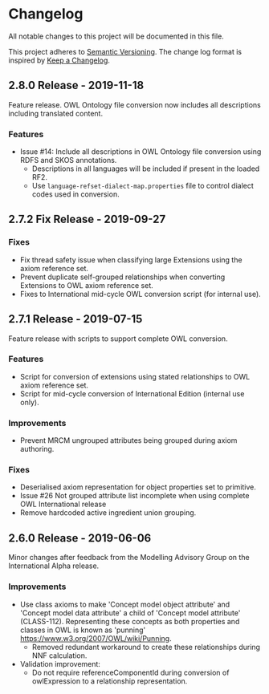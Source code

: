 # Changelog
All notable changes to this project will be documented in this file.

This project adheres to [Semantic Versioning](https://semver.org/spec/v2.0.0.html).
The change log format is inspired by [Keep a Changelog](https://keepachangelog.com/en/1.0.0/).

## 2.8.0 Release - 2019-11-18
Feature release. OWL Ontology file conversion now includes all descriptions including translated content.

### Features
- Issue #14: Include all descriptions in OWL Ontology file conversion using RDFS and SKOS annotations.
  - Descriptions in all languages will be included if present in the loaded RF2.
  - Use `language-refset-dialect-map.properties` file to control dialect codes used in conversion.

## 2.7.2 Fix Release - 2019-09-27

### Fixes
- Fix thread safety issue when classifying large Extensions using the axiom reference set.
- Prevent duplicate self-grouped relationships when converting Extensions to OWL axiom reference set.
- Fixes to International mid-cycle OWL conversion script (for internal use).


## 2.7.1 Release - 2019-07-15

Feature release with scripts to support complete OWL conversion.

### Features
- Script for conversion of extensions using stated relationships to OWL axiom reference set.
- Script for mid-cycle conversion of International Edition (internal use only).

### Improvements
- Prevent MRCM ungrouped attributes being grouped during axiom authoring.

### Fixes
- Deserialised axiom representation for object properties set to primitive.
- Issue #26 Not grouped attribute list incomplete when using complete OWL International release
- Remove hardcoded active ingredient union grouping.


## 2.6.0 Release - 2019-06-06

Minor changes after feedback from the Modelling Advisory Group on the International Alpha release.

### Improvements
- Use class axioms to make 'Concept model object attribute' and 'Concept model data attribute' a child of 'Concept model attribute' (CLASS-112). Representing these concepts as both properties and classes in OWL is known as 'punning' https://www.w3.org/2007/OWL/wiki/Punning.
  - Removed redundant workaround to create these relationships during NNF calculation.
- Validation improvement:
  - Do not require referenceComponentId during conversion of owlExpression to a relationship representation.
